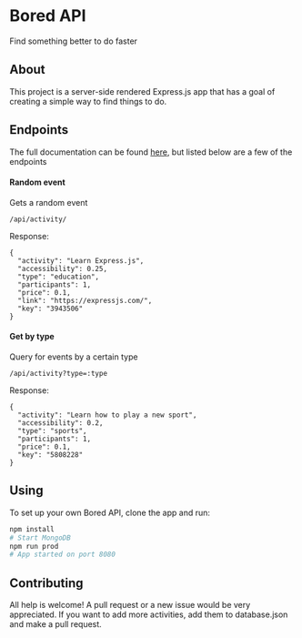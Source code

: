 # Bored API
Find something better to do faster

## About
This project is a server-side rendered Express.js app that has a goal of creating a simple way to find things to do.

## Endpoints
The full documentation can be found [here](https://www.boredapi.com/documentation), but listed below are a few of the endpoints

#### Random event
Gets a random event
```
/api/activity/
```
Response:
```
{
  "activity": "Learn Express.js",
  "accessibility": 0.25,
  "type": "education",
  "participants": 1,
  "price": 0.1,
  "link": "https://expressjs.com/",
  "key": "3943506"
}
```

#### Get by type
Query for events by a certain type
```
/api/activity?type=:type
```
Response:
```
{
  "activity": "Learn how to play a new sport",
  "accessibility": 0.2,
  "type": "sports",
  "participants": 1,
  "price": 0.1,
  "key": "5808228"
}
```

## Using
To set up your own Bored API, clone the app and run:
```bash
npm install
# Start MongoDB
npm run prod
# App started on port 8080
```

## Contributing
All help is welcome! A pull request or a new issue would be very appreciated. If you want to add more activities, add them to database.json and make a pull request.
